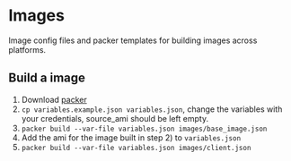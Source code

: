 # Images
Image config files and packer templates for building images across platforms.

## Build a image
1. Download [packer](https://www.packer.io/downloads.html)
2. `cp variables.example.json variables.json`, change the variables with your credentials, source_ami should be left empty.
3. `packer build --var-file variables.json images/base_image.json`
4. Add the ami for the image built in step 2)  to `variables.json`
5. `packer build --var-file variables.json images/client.json`
